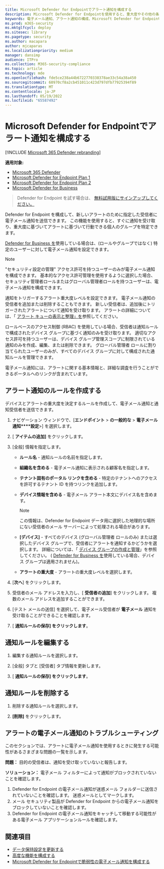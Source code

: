 ```yaml
---
title: Microsoft Defender for Endpointでアラート通知を構成する
description: Microsoft Defender for Endpointを使用すると、重大度やその他の条件に基づいて、セキュリティ アラートの電子メール通知設定を構成できます。
keywords: 電子メール通知、アラート通知の構成、Microsoft Defender for Endpoint、Microsoft Defender for Endpoint通知、Microsoft Defender for Endpointアラート、Windows エンタープライズ、Windows 教育
ms.prod: m365-security
ms.mktglfcycl: deploy
ms.sitesec: library
ms.pagetype: security
ms.author: macapara
author: mjcaparas
ms.localizationpriority: medium
manager: dansimp
audience: ITPro
ms.collection: M365-security-compliance
ms.topic: article
ms.technology: mde
ms.openlocfilehash: fde5ce238a44b6722770338378ae33c54a38a450
ms.sourcegitcommit: 60970cf8a2cb451011c423d797dfb77925394f89
ms.translationtype: MT
ms.contentlocale: ja-JP
ms.lasthandoff: 05/19/2022
ms.locfileid: "65587492"
---
```

# <a name="configure-alert-notifications-in-microsoft-defender-for-endpoint"></a>Microsoft Defender for Endpointでアラート通知を構成する

[!INCLUDE [Microsoft 365 Defender rebranding](../../includes/microsoft-defender.md)]

**適用対象:**
- [Microsoft 365 Defender](https://go.microsoft.com/fwlink/?linkid=2118804)
- [Microsoft Defender for Endpoint Plan 1](https://go.microsoft.com/fwlink/p/?linkid=2154037)
- [Microsoft Defender for Endpoint Plan 2](https://go.microsoft.com/fwlink/p/?linkid=2154037)
- [Microsoft Defender for Business](../defender-business/mdb-overview.md)

> Defender for Endpoint を試す場合は、 [無料試用版にサインアップしてください。](https://signup.microsoft.com/create-account/signup?products=7f379fee-c4f9-4278-b0a1-e4c8c2fcdf7e&ru=https://aka.ms/MDEp2OpenTrial?ocid=docs-wdatp-emailconfig-abovefoldlink)

Defender for Endpoint を構成して、新しいアラートのために指定した受信者に電子メール通知を送信できます。 この機能を使用すると、すぐに通知を受け取り、重大度に基づいてアラートに基づいて行動できる個人のグループを特定できます。

[Defender for Business を](../defender-business/mdb-overview.md)使用している場合は、(ロールやグループではなく) 特定のユーザーに対して電子メール通知を設定できます。

> [!NOTE]
> "セキュリティ設定の管理" アクセス許可を持つユーザーのみが電子メール通知を構成できます。 基本的なアクセス許可管理を使用するように選択した場合、セキュリティ管理者ロールまたはグローバル管理者ロールを持つユーザーは、電子メール通知を構成できます。

通知をトリガーするアラート重大度レベルを設定できます。 電子メール通知の受信者を追加または削除することもできます。 新しい受信者は、追加後にトリガーされたアラートについて通知を受け取ります。 アラートの詳細については、「 [アラート キューの表示と整理」を](alerts-queue.md)参照してください。

ロールベースのアクセス制御 (RBAC) を使用している場合、受信者は通知ルールで構成されたデバイス グループに基づく通知のみを受け取ります。 適切なアクセス許可を持つユーザーは、デバイス グループ管理スコープに制限されている通知のみを作成、編集、または削除できます。 グローバル管理者 ロールに割り当てられたユーザーのみが、すべてのデバイス グループに対して構成された通知ルールを管理できます。

電子メール通知には、アラートに関する基本情報と、詳細な調査を行うことができるポータルへのリンクが含まれています。

## <a name="create-rules-for-alert-notifications"></a>アラート通知のルールを作成する
デバイスとアラートの重大度を決定するルールを作成して、電子メール通知と通知受信者を送信できます。

1. ナビゲーション ウィンドウで、[**エンドポイント** \> **の一般的な** \> **電子メール通知****設定**\>] を選択します。

2. [ **アイテムの追加]** をクリックします。

3. [全般] 情報を指定します。
    - **ルール名** - 通知ルールの名前を指定します。
    - **組織名を含める** - 電子メール通知に表示される顧客名を指定します。
    - **テナント固有のポータル リンクを含める** - 特定のテナントへのアクセスを許可するテナント ID を持つリンクを追加します。
    - **デバイス情報を含める** - 電子メール アラート本文にデバイス名を含めます。

        > [!NOTE]
        > この情報は、Defender for Endpoint データ用に選択した地理的な場所にない受信者のメール サーバーによって処理される場合があります。

    - **[デバイス]** - すべてのデバイス (グローバル管理者 ロールのみ) または選択したデバイス グループで、受信者にアラートを通知するかどうかを選択します。 詳細については、「 [デバイス グループの作成と管理](machine-groups.md)」を参照してください。 ( [Defender for Business を](../defender-business/mdb-overview.md)使用している場合、デバイス グループは適用されません)。
    - **アラートの重大度** - アラートの重大度レベルを選択します。

4. [**次へ**] をクリックします。

5. 受信者のメール アドレスを入力し、[ **受信者の追加**] をクリックします。 複数のメール アドレスを追加することができます。

6. [テスト メールの送信] を選択して、電子メール受信者が **電子メール** 通知を受け取ることができることを確認します。

7. [ **通知ルールの保存] をクリックします**。

## <a name="edit-a-notification-rule"></a>通知ルールを編集する

1. 編集する通知ルールを選択します。

2. [全般] タブと [受信者] タブ情報を更新します。

3. [ **通知ルールの保存] をクリックします**。

## <a name="delete-notification-rule"></a>通知ルールを削除する

1. 削除する通知ルールを選択します。

2. **[削除]** をクリックします。

## <a name="troubleshoot-email-notifications-for-alerts"></a>アラートの電子メール通知のトラブルシューティング

このセクションでは、アラートに電子メール通知を使用するときに発生する可能性があるさまざまな問題の一覧を示します。

**問題：** 目的の受信者は、通知を受け取っていないと報告します。

**ソリューション：** 電子メール フィルターによって通知がブロックされていないことを確認します。

1. Defender for Endpoint の電子メール通知が迷惑メール フォルダーに送信されていないことを確認します。 迷惑メールとしてマークします。
2. メール セキュリティ製品が Defender for Endpoint からの電子メール通知をブロックしていないことを確認します。
3. Defender for Endpoint の電子メール通知をキャッチして移動する可能性がある電子メール アプリケーションルールを確認します。

## <a name="related-topics"></a>関連項目

- [データ保持設定を更新する](data-retention-settings.md)
- [高度な機能を構成する](advanced-features.md)
- [Microsoft Defender for Endpointで脆弱性の電子メール通知を構成する](/microsoft-365/security/defender-endpoint/configure-vulnerability-email-notifications)
